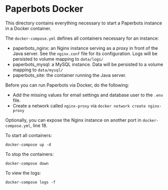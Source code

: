 # Paperbots Docker
This directory contains everything necessary to start a Paperbots instance in a Docker container.

The `docker-compose.yml` defines all containers necessary for an instance:

* paperbots_nginx: an Nginx instance serving as a proxy in front of the Java server. See the `nginx.conf` file for its configuration. Logs will be persisted to volume mapping to `data/logs/`
* paperbots_mysql: a MySQL instance. Data will be persisted to a volume mapping to `data/mysql/`
* paperbots_site: the container running the Java server.

Before you can run Paperbots via Docker, do the following:

* Add the missing values for email settings and database user to the `.env` file.
* Create a network called `nginx-proxy` via `docker network create nginx-proxy`

Optionally, you can expose the Nginx instance on another port in `docker-compose.yml`, line 18.

To start all containers:

```
docker-compose up -d
```

To stop the containers:

```
docker-compose down
```

To view the logs:

```
docker-compose logs -f
```
